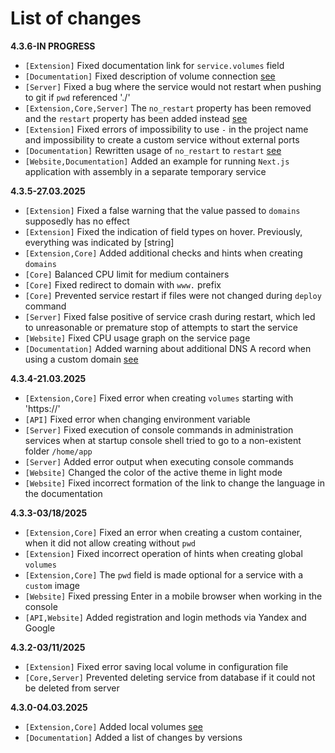 # List of changes

**4.3.6-IN PROGRESS**

- `[Extension]` Fixed documentation link for `service.volumes` field
- `[Documentation]` Fixed description of volume connection [see](./ConfigFile.md#service-volumes)
- `[Server]` Fixed a bug where the service would not restart when pushing to git if `pwd` referenced './'
- `[Extension,Core,Server]` The `no_restart` property has been removed and the `restart` property has been added instead [see](./ConfigFile.md#service-restart)
- `[Extension]` Fixed errors of impossibility to use `-` in the project name and impossibility to create a custom service without external ports
- `[Documentation]` Rewritten usage of `no_restart` to `restart` [see](./ConfigFile.md#service-restart)
- `[Website,Documentation]` Added an example for running `Next.js` application with assembly in a separate temporary service

**4.3.5-27.03.2025**

- `[Extension]` Fixed a false warning that the value passed to `domains` supposedly has no effect
- `[Extension]` Fixed the indication of field types on hover. Previously, everything was indicated by [string]
- `[Extension,Core]` Added additional checks and hints when creating `domains`
- `[Core]` Balanced CPU limit for medium containers
- `[Core]` Fixed redirect to domain with `www.` prefix
- `[Core]` Prevented service restart if files were not changed during `deploy` command
- `[Server]` Fixed false positive of service crash during restart, which led to unreasonable or premature stop of attempts to start the service
- `[Website]` Fixed CPU usage graph on the service page
- `[Documentation]` Added warning about additional DNS A record when using a custom domain [see](./ConfigFile.md##custom-domain)

**4.3.4-21.03.2025**

- `[Extension,Core]` Fixed error when creating `volumes` starting with 'https://'
- `[API]` Fixed error when changing environment variable
- `[Server]` Fixed execution of console commands in administration services when at startup console shell tried to go to a non-existent folder `/home/app`
- `[Server]` Added error output when executing console commands
- `[Website]` Changed the color of the active theme in light mode
- `[Website]` Fixed incorrect formation of the link to change the language in the documentation

**4.3.3-03/18/2025**

- `[Extension,Core]` Fixed an error when creating a custom container, when it did not allow creating without `pwd`
- `[Extension]` Fixed incorrect operation of hints when creating global `volumes`
- `[Extension,Core]` The `pwd` field is made optional for a service with a `custom` image
- `[Website]` Fixed pressing Enter in a mobile browser when working in the console
- `[API,Website]` Added registration and login methods via Yandex and Google

**4.3.2-03/11/2025**

- `[Extension]` Fixed error saving local volume in configuration file
- `[Core,Server]` Prevented deleting service from database if it could not be deleted from server

**4.3.0-04.03.2025**

- `[Extension,Core]` Added local volumes [see](./ConfigFile.md#volumes)
- `[Documentation]` Added a list of changes by versions
